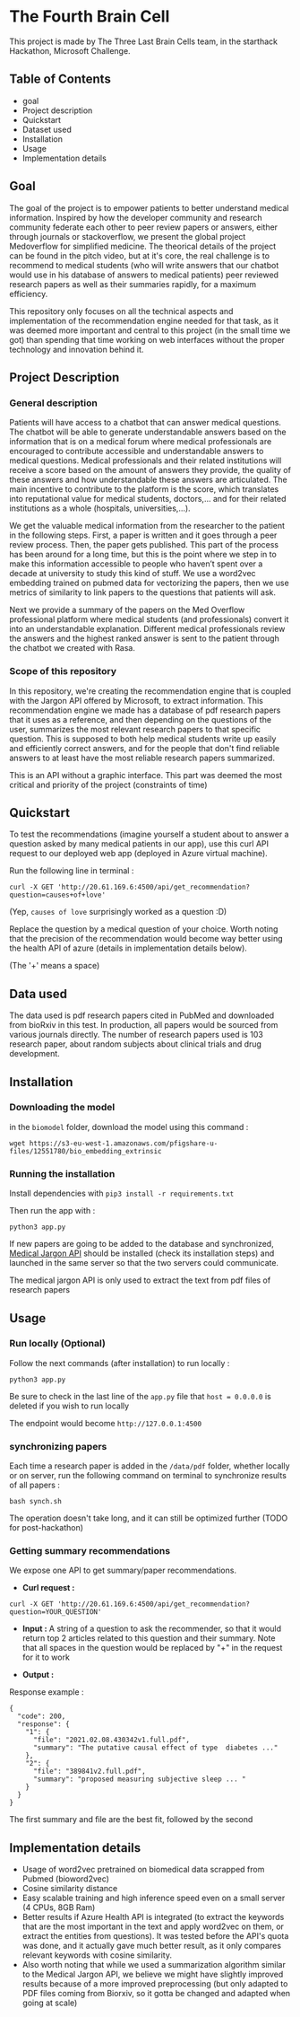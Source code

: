 # The Fourth Brain Cell

This project is made by The Three Last Brain Cells team, in the starthack Hackathon, Microsoft Challenge.

## Table of Contents

- goal
- Project description
- Quickstart
- Dataset used
- Installation
- Usage
- Implementation details

## Goal

The goal of the project is to empower patients to better understand medical information. Inspired by how the developer community and research community federate each other to peer review papers or answers, either through journals or stackoverflow, we present the global project Medoverflow for simplified medicine. The theorical details of the project can be found in the pitch video, but at it's core, the real challenge is to recommend to medical students (who will write answers that our chatbot would use in his database of answers to medical patients) peer reviewed research papers as well as their summaries rapidly, for a maximum efficiency.

This repository only focuses on all the technical aspects and implementation of the recommendation engine needed for that task, as it was deemed more important and central to this project (in the small time we got) than spending that time working on web interfaces without the proper technology and innovation behind it.

## Project Description

### General description

Patients will have access to a chatbot that can answer medical questions. The chatbot will be able to generate understandable answers based on the information that is on a medical forum where medical professionals are encouraged to contribute accessible and understandable answers to medical questions. Medical professionals and their related institutions will receive a score based on the amount of answers they provide, the quality of these answers and how understandable these answers are articulated.
The main incentive to contribute to the platform is the score, which translates into reputational value for medical students, doctors,... and for their related institutions as a whole (hospitals, universities,...).

We get the valuable medical information from the researcher to the patient in the following steps.
First, a paper is written and it goes through a peer review process. Then, the paper gets published. This part of the process has been around for a long time, but this is the point where we step in to make this information accessible to people who haven’t spent over a decade at university to study this kind of stuff.
We use a word2vec embedding trained on pubmed data for vectorizing the papers, then we use metrics of similarity to link papers to the questions that patients will ask.

Next we provide a summary of the papers on the Med Overflow professional platform where medical students (and professionals) convert it into an understandable explanation. Different medical professionals review the answers and the highest ranked answer is sent to the patient through the chatbot we created with Rasa.

### Scope of this repository

In this repository, we're creating the recommendation engine that is coupled with the Jargon API offered by Microsoft, to extract information. This recommendation engine we made has a database of pdf research papers that it uses as a reference, and then depending on the questions of the user, summarizes the most relevant research papers to that specific question. This is supposed to both help medical students write up easily and efficiently correct answers, and for the people that don't find reliable answers to at least have the most reliable research papers summarized.

This is an API without a graphic interface. This part was deemed the most critical and priority of the project (constraints of time)

## Quickstart

To test the recommendations (imagine yourself a student about to answer a question asked by many medical patients in our app), use this curl API request to our deployed web app (deployed in Azure virtual machine).

Run the following line in terminal :

```
curl -X GET 'http://20.61.169.6:4500/api/get_recommendation?question=causes+of+love'
```

(Yep, `causes of love` surprisingly worked as a question :D)

Replace the question by a medical question of your choice. Worth noting that the precision of the recommendation would become way better using the health API of azure (details in implementation details below).

(The '+' means a space)

## Data used

The data used is pdf research papers cited in PubMed and downloaded from bioRxiv in this test. In production, all papers would be sourced from various journals directly. The number of research papers used is 103 research paper, about random subjects about clinical trials and drug development.

## Installation

### Downloading the model

in the `biomodel` folder, download the model using this command :

```
wget https://s3-eu-west-1.amazonaws.com/pfigshare-u-files/12551780/bio_embedding_extrinsic
```

### Running the installation

Install dependencies with `pip3 install -r requirements.txt`

Then run the app with :

```
python3 app.py
```

If new papers are going to be added to the database and synchronized, [Medical Jargon API](https://github.com/whatchacallit/medjargonbuster-api) should be installed (check its installation steps) and launched in the same server so that the two servers could communicate.

The medical jargon API is only used to extract the text from pdf files of research papers

## Usage

### Run locally (Optional)

Follow the next commands (after installation) to run locally :

```
python3 app.py
```

Be sure to check in the last line of the `app.py` file that `host = 0.0.0.0` is deleted if you wish to run locally

The endpoint would become `http://127.0.0.1:4500`

### synchronizing papers

Each time a research paper is added in the `/data/pdf` folder, whether locally or on server, run the following command on terminal to synchronize results of all papers :

```
bash synch.sh
```

The operation doesn't take long, and it can still be optimized further (TODO for post-hackathon)


### Getting summary recommendations

We expose one API to get summary/paper recommendations.

- **Curl request :**

```
curl -X GET 'http://20.61.169.6:4500/api/get_recommendation?question=YOUR_QUESTION'
```

- **Input :** A string of a question to ask the recommender, so that it would return top 2 articles related to this question and their summary. Note that all spaces in the question would be replaced by "+" in the request for it to work

- **Output :**

Response example :

```
{
  "code": 200,
  "response": {
    "1": {
      "file": "2021.02.08.430342v1.full.pdf",
      "summary": "The putative causal effect of type  diabetes ..."
    },
    "2": {
      "file": "389841v2.full.pdf",
      "summary": "proposed measuring subjective sleep ... "
    }
  }
}
```

The first summary and file are the best fit, followed by the second
## Implementation details

- Usage of word2vec pretrained on biomedical data scrapped from Pubmed (bioword2vec)
- Cosine similarity distance
- Easy scalable training and high inference speed even on a small server (4 CPUs, 8GB Ram)
- Better results if Azure Health API is integrated (to extract the keywords that are the most important in the text and apply word2vec on them, or extract the entities from questions). It was tested before the API's quota was done, and it actually gave much better result, as it only compares relevant keywords with cosine similarity.
- Also worth noting that while we used a summarization algorithm similar to the Medical Jargon API, we believe we might have slightly improved results because of a more improved preprocessing (but only adapted to PDF files coming from Biorxiv, so it gotta be changed and adapted when going at scale)
